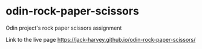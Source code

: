 # odin-rock-paper-scissors

Odin project's rock paper scissors assignment

Link to the live page
https://jack-harvey.github.io/odin-rock-paper-scissors/
